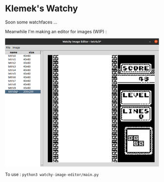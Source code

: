 # Klemek's Watchy

Soon some watchfaces ...

Meanwhile I'm making an editor for images (WIP) :

![preview](./watchy-image-editor/preview.png)

To use : `python3 watchy-image-editor/main.py`